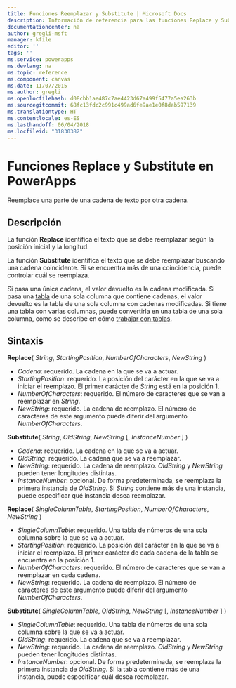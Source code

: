 ```yaml
---
title: Funciones Reemplazar y Substitute | Microsoft Docs
description: Información de referencia para las funciones Replace y Substitute en PowerApps, incluida la sintaxis
documentationcenter: na
author: gregli-msft
manager: kfile
editor: ''
tags: ''
ms.service: powerapps
ms.devlang: na
ms.topic: reference
ms.component: canvas
ms.date: 11/07/2015
ms.author: gregli
ms.openlocfilehash: d08cbb1ae487c7ae4423d67a499f5477a5ea263b
ms.sourcegitcommit: 68fc13fdc2c991c499ad6fe9ae1e0f8dab597139
ms.translationtype: HT
ms.contentlocale: es-ES
ms.lasthandoff: 06/04/2018
ms.locfileid: "31830382"
---
```

# <a name="replace-and-substitute-functions-in-powerapps"></a>Funciones Replace y Substitute en PowerApps
Reemplace una parte de una cadena de texto por otra cadena.

## <a name="description"></a>Descripción
La función **Replace** identifica el texto que se debe reemplazar según la posición inicial y la longitud.  

La función **Substitute** identifica el texto que se debe reemplazar buscando una cadena coincidente.  Si se encuentra más de una coincidencia, puede controlar cuál se reemplaza.

Si pasa una única cadena, el valor devuelto es la cadena modificada.  Si pasa una [tabla](../working-with-tables.md) de una sola columna que contiene cadenas, el valor devuelto es la tabla de una sola columna con cadenas modificadas. Si tiene una tabla con varias columnas, puede convertirla en una tabla de una sola columna, como se describe en cómo [trabajar con tablas](../working-with-tables.md).

## <a name="syntax"></a>Sintaxis
**Replace**( *String*, *StartingPosition*, *NumberOfCharacters*, *NewString* )

* *Cadena*: requerido. La cadena en la que se va a actuar.
* *StartingPosition*: requerido.  La posición del carácter en la que se va a iniciar el reemplazo. El primer carácter de *String* está en la posición 1.
* *NumberOfCharacters*: requerido.  El número de caracteres que se van a reemplazar en *String*.
* *NewString*: requerido.  La cadena de reemplazo. El número de caracteres de este argumento puede diferir del argumento *NumberOfCharacters*.

**Substitute**( *String*, *OldString*, *NewString* [, *InstanceNumber* ] )

* *Cadena*: requerido. La cadena en la que se va a actuar.
* *OldString*: requerido.  La cadena que se va a reemplazar.
* *NewString*: requerido.  La cadena de reemplazo. *OldString* y *NewString* pueden tener longitudes distintas.
* *InstanceNumber*: opcional. De forma predeterminada, se reemplaza la primera instancia de *OldString*. Si *String* contiene más de una instancia, puede especificar qué instancia desea reemplazar.

**Replace**( *SingleColumnTable*, *StartingPosition*, *NumberOfCharacters*, *NewString* )

* *SingleColumnTable*: requerido. Una tabla de números de una sola columna sobre la que se va a actuar.
* *StartingPosition*: requerido.  La posición del carácter en la que se va a iniciar el reemplazo.  El primer carácter de cada cadena de la tabla se encuentra en la posición 1.
* *NumberOfCharacters*: requerido.  El número de caracteres que se van a reemplazar en cada cadena.
* *NewString*: requerido.  La cadena de reemplazo. El número de caracteres de este argumento puede diferir del argumento *NumberOfCharacters*.

**Substitute**( *SingleColumnTable*, *OldString*, *NewString* [, *InstanceNumber* ] )

* *SingleColumnTable*: requerido. Una tabla de números de una sola columna sobre la que se va a actuar.
* *OldString*: requerido.  La cadena que se va a reemplazar.
* *NewString*: requerido.  La cadena de reemplazo. *OldString* y *NewString* pueden tener longitudes distintas.
* *InstanceNumber*: opcional. De forma predeterminada, se reemplaza la primera instancia de *OldString*. Si la tabla contiene más de una instancia, puede especificar cuál desea reemplazar.

